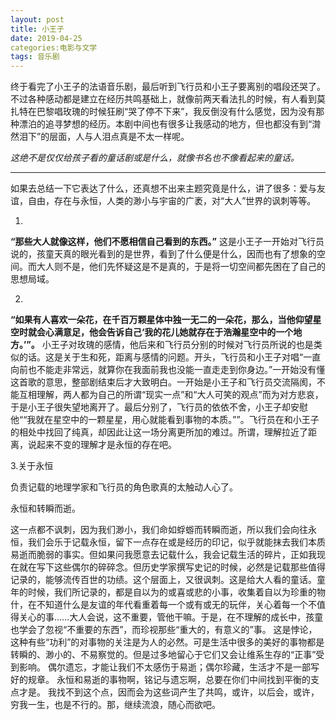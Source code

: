 ```yaml
---
layout: post
title: 小王子
date: 2019-04-25
categories:电影与文学
tags: 音乐剧
---
```



终于看完了小王子的法语音乐剧，最后听到飞行员和小王子要离别的唱段还哭了。不过各种感动都是建立在经历共鸣基础上，就像前两天看法扎的时候，有人看到莫扎特在巴黎唱玫瑰的时候狂刷“哭了停不下来”，我反倒没有什么感觉，因为没有那种漂泊的追寻梦想的经历。本剧中间也有很多让我感动的地方，但也都没有到“潸然泪下”的层面，人与人泪点真是不太一样呢。

*这绝不是仅仅给孩子看的童话剧或是什么，就像书名也不像看起来的童话。*


--------------------------------------

如果去总结一下它表达了什么，还真想不出来主题究竟是什么，讲了很多：爱与友谊，自由，存在与永恒，人类的渺小与宇宙的广袤，对“大人”世界的讽刺等等。

1.
**“那些大人就像这样，他们不愿相信自己看到的东西。”**
这是小王子一开始对飞行员说的，孩童天真的眼光看到的是世界，看到了什么便是什么，因而也有了想象的空间。而大人则不是，他们先怀疑这是不是真的，于是将一切空间都先困在了自己的思想局域。

2.
**“如果有人喜欢一朵花，在千百万颗星体中独一无二的一朵花，那么，当他仰望星空时就会心满意足，他会告诉自己‘我的花儿她就存在于浩瀚星空中的一个地方。’”。**
小王子对玫瑰的感情，他后来和飞行员分别的时候对飞行员所说的也是类似的话。这是关于生和死，距离与感情的问题。开头，飞行员和小王子对唱“一直向前也不能走非常远，就算你在我面前我也没能一直走走到你身边。”一开始没有懂这首歌的意思，整部剧结束后才大致明白。一开始是小王子和飞行员交流隔阂，不能互相理解，两人都为自己的所谓“现实一点”和“大人可笑的观点”而为对方悲哀，于是小王子很失望地离开了。最后分别了，飞行员的依依不舍，小王子却安慰他““我就在星空中的一颗星星，用心就能看到事物的本质。””。飞行员在和小王子的相处中找回了纯真，却因此让这一场分离更所加的难过。所谓，理解拉近了距离，说起来不变的理解才是永恒的存在吧。

3.关于永恒

负责记载的地理学家和飞行员的角色歌真的太触动人心了。

永恒和转瞬而逝。

​    这一点都不讽刺，因为我们渺小，我们命如蜉蝣而转瞬而逝，所以我们会向往永恒，我们会乐于记载永恒，留下一点存在或是经历的印记，似乎就能抹去我们本质易逝而脆弱的事实。但如果问我愿意去记载什么，我会记载生活的碎片，正如我现在就在写下这些偶尔的碎碎念。但历史学家撰写史记的时候，必然是记载那些值得记录的，能够流传百世的功绩。
​    这个层面上，又很讽刺。这是给大人看的童话。童年的时候，我们所记录的，都是自以为的或喜或悲的小事，收集着自以为珍重的物什，在不知道什么是友谊的年代看重着每一个或有或无的玩伴，关心着每一个不值得关心的事……大人会说，这不重要，管他干嘛。于是，在不理解的成长中，孩童也学会了忽视“不重要的东西”，而珍视那些“重大的，有意义的”事。
   这是悖论，这种有些“功利”的对事物的关注是为人的必然。可是生活中很多的美好的事物都是转瞬的、渺小的、不易察觉的。但是过多地留心于它们又会让维系生存的“正事”受到影响。
   偶尔遗忘，才能让我们不太感伤于易逝；偶尔珍藏，生活才不是一部写好的规章。
   永恒和易逝的事物啊，铭记与遗忘啊，总要在你们中间找到平衡的支点才是。
   我找不到这个点，因而会为这些词产生了共鸣，或许，以后会，或许，穷我一生，也是不行的。那，继续流浪，随心而欲吧。